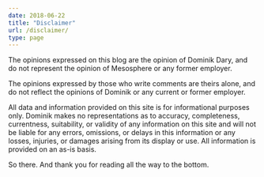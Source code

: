 ```yaml
---
date: 2018-06-22
title: "Disclaimer"
url: /disclaimer/
type: page
---
```

The opinions expressed on this blog are the opinion of Dominik Dary, and do not represent the opinion of Mesosphere or any former employer.

The opinions expressed by those who write comments are theirs alone, and do not reflect the opinions of Dominik or any current or former employer.

All data and information provided on this site is for informational purposes only. Dominik  makes no representations as to accuracy, completeness, currentness, suitability, or validity of any information on this site and will not be liable for any errors, omissions, or delays in this information or any losses, injuries, or damages arising from its display or use. All information is provided on an as-is basis.

So there. And thank you for reading all the way to the bottom.
